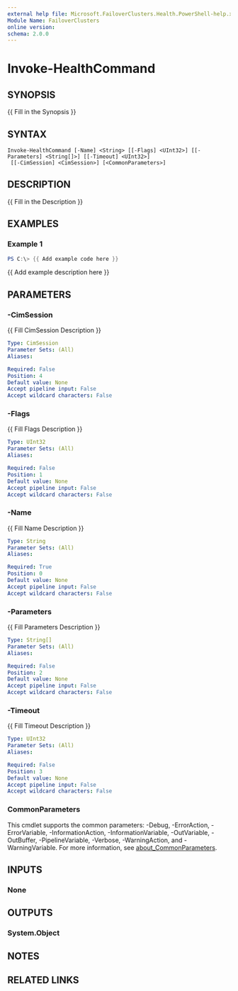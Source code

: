 ```yaml
---
external help file: Microsoft.FailoverClusters.Health.PowerShell-help.xml
Module Name: FailoverClusters
online version:
schema: 2.0.0
---
```


# Invoke-HealthCommand

## SYNOPSIS
{{ Fill in the Synopsis }}

## SYNTAX

```
Invoke-HealthCommand [-Name] <String> [[-Flags] <UInt32>] [[-Parameters] <String[]>] [[-Timeout] <UInt32>]
 [[-CimSession] <CimSession>] [<CommonParameters>]
```

## DESCRIPTION
{{ Fill in the Description }}

## EXAMPLES

### Example 1
```powershell
PS C:\> {{ Add example code here }}
```

{{ Add example description here }}

## PARAMETERS

### -CimSession
{{ Fill CimSession Description }}

```yaml
Type: CimSession
Parameter Sets: (All)
Aliases:

Required: False
Position: 4
Default value: None
Accept pipeline input: False
Accept wildcard characters: False
```

### -Flags
{{ Fill Flags Description }}

```yaml
Type: UInt32
Parameter Sets: (All)
Aliases:

Required: False
Position: 1
Default value: None
Accept pipeline input: False
Accept wildcard characters: False
```

### -Name
{{ Fill Name Description }}

```yaml
Type: String
Parameter Sets: (All)
Aliases:

Required: True
Position: 0
Default value: None
Accept pipeline input: False
Accept wildcard characters: False
```

### -Parameters
{{ Fill Parameters Description }}

```yaml
Type: String[]
Parameter Sets: (All)
Aliases:

Required: False
Position: 2
Default value: None
Accept pipeline input: False
Accept wildcard characters: False
```

### -Timeout
{{ Fill Timeout Description }}

```yaml
Type: UInt32
Parameter Sets: (All)
Aliases:

Required: False
Position: 3
Default value: None
Accept pipeline input: False
Accept wildcard characters: False
```

### CommonParameters
This cmdlet supports the common parameters: -Debug, -ErrorAction, -ErrorVariable, -InformationAction, -InformationVariable, -OutVariable, -OutBuffer, -PipelineVariable, -Verbose, -WarningAction, and -WarningVariable. For more information, see [about_CommonParameters](http://go.microsoft.com/fwlink/?LinkID=113216).

## INPUTS

### None

## OUTPUTS

### System.Object
## NOTES

## RELATED LINKS
